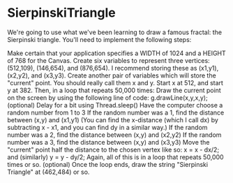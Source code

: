 # SierpinskiTriangle

We're going to use what we've been learning to draw a famous fractal: the Sierpinski triangle. You'll need to implement the following steps:

Make certain that your application specifies a WIDTH of 1024 and a HEIGHT of 768 for the Canvas.
Create six variables to represent three vertices: (512,109), (146,654), and (876,654). I recommend storing these as (x1,y1), (x2,y2), and (x3,y3).
Create another pair of variables which will store the "current" point. You should really call them x and y. Start x at 512, and start y at 382.
Then, in a loop that repeats 50,000 times:
Draw the current point on the screen by using the following line of code: g.drawLine(x,y,x,y);
(optional) Delay for a bit using Thread.sleep()
Have the computer choose a random number from 1 to 3
If the random number was a 1, find the distance between (x,y) and (x1,y1)
(You can find the x-distance (which I call dx) by subtracting x - x1, and you can find dy in a similar way.)
If the random number was a 2, find the distance between (x,y) and (x2,y2)
If the random number was a 3, find the distance between (x,y) and (x3,y3)
Move the "current" point half the distance to the chosen vertex like so: x = x - dx/2; and (similarly) y = y - dy/2;
Again, all of this is in a loop that repeats 50,000 times or so.
(optional) Once the loop ends, draw the string "Sierpinski Triangle" at (462,484) or so.
